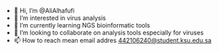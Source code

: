 - 👋 Hi, I’m @AliAlhafufi
- 👀 I’m interested in virus analysis
- 🌱 I’m currently learning NGS bioinformatic tools
- 💞️ I’m looking to collaborate on analysis tools especially for viruses
- 📫 How to reach mean email addres 442106240@student.ksu.edu.sa

<!---
AliAlhafufi/AliAlhafufi is a ✨ special ✨ repository because its `README.md` (this file) appears on your GitHub profile.
You can click the Preview link to take a look at your changes.
--->
